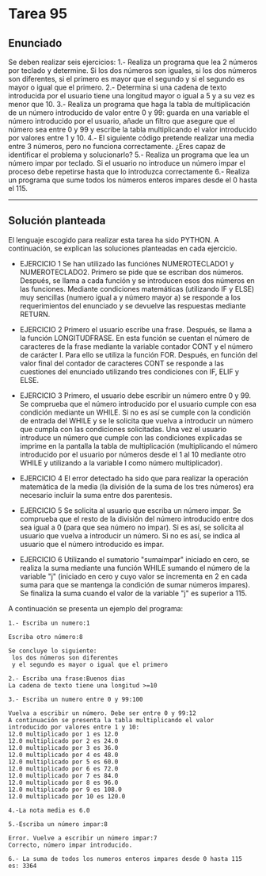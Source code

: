 ﻿# Tarea 95

## Enunciado
Se deben realizar seis ejercicios:
1.- Realiza un programa que lea 2 números por teclado y determine. Si los dos números son iguales, si los dos números son diferentes, si el primero es mayor que el segundo y si el segundo es mayor o igual que el primero.
2.- Determina si una cadena de texto introducida por el usuario tiene una longitud mayor o igual a 5 y a su vez es menor que 10.
3.- Realiza un programa que haga la tabla de multiplicación de un número introducido de valor entre 0 y 99: guarda en una variable el número introducido por el usuario, añade un filtro que asegure que el número sea entre 0 y 99 y escribe la tabla multiplicando el valor introducido por valores entre 1 y 10.
4.- El siguiente código pretende realizar una media entre 3 números, pero no funciona correctamente. ¿Eres capaz de identificar el problema y solucionarlo?
5.- Realiza un programa que lea un número impar por teclado. Si el usuario no introduce un número impar el proceso debe repetirse hasta que lo introduzca correctamente
6.- Realiza un programa que sume todos los números enteros impares desde el 0 hasta el 115.
___

## Solución planteada
El lenguaje escogido para realizar esta tarea ha sido PYTHON.
A continuación, se explican las soluciones planteadas en cada ejercicio.

- EJERCICIO 1
Se han utilizado las funciónes NUMEROTECLADO1 y NUMEROTECLADO2.
Primero se pide que se escriban dos números.
Después, se llama a cada función y se introducen esos dos números en las funciones.
Mediante condiciones matemáticas (utilizando IF y ELSE) muy sencillas (numero igual a y número mayor a) se responde a los requerimientos del enunciado y se devuelve las respuestas mediante RETURN.

- EJERCICIO 2
Primero el usuario escribe una frase.
Después, se llama a la función LONGITUDFRASE.
En esta función se cuentan el número de caracteres de la frase mediante la variable contador CONT y el número de carácter I. Para ello se utiliza la función FOR.
Después, en función del valor final del contador de caracteres CONT se responde a las cuestiones del enunciado utilizando tres condiciones con IF, ELIF y ELSE.

- EJERCICIO 3
Primero, el usuario debe escribir un número entre 0 y 99.
Se comprueba que el número introducido por el usuario cumple con esa condición mediante un WHILE.
Si no es así se cumple con la condición de entrada del WHILE y se le solicita que vuelva a introducir un número que cumpla con las condiciones solicitadas.
Una vez el usuario introduce un número que cumple con las condiciones explicadas se imprime en la pantalla la tabla de multiplicación (multiplicando el número introducido por el usuario por números desde el 1 al 10 mediante otro WHILE y utilizando a la variable I como número multiplicador).

- EJERCICIO 4
El error detectado ha sido que para realizar la operación matemática de la media (la división de la suma de los tres números) era necesario incluir la suma entre dos parentesis.

- EJERCICIO 5
Se solicita al usuario que escriba un número impar.
Se comprueba que el resto de la división del número introducido entre dos sea igual a 0 (para que sea número no impar).
Si es así, se solicita al usuario que vuelva a introducir un número.
Si no es así, se indica al usuario que el número introducido es impar.

- EJERCICIO 6
Utilizando el sumatorio "sumaimpar" iniciado en cero, se realiza la suma mediante una función WHILE sumando el número de la variable "j" (iniciado en cero y cuyo valor se incrementa en 2 en cada suma para que se mantenga la condición de sumar números impares).
Se finaliza la suma cuando el valor de la variable "j" es superior a 115. 


A continuación se presenta un ejemplo del programa:

```
1.- Escriba un numero:1

Escriba otro número:8

Se concluye lo siguiente: 
 los dos números son diferentes
 y el segundo es mayor o igual que el primero

2.- Escriba una frase:Buenos dias
La cadena de texto tiene una longitud >=10

3.- Escriba un numero entre 0 y 99:100

Vuelva a escribir un número. Debe ser entre 0 y 99:12
A continuación se presenta la tabla multiplicando el valor
introducido por valores entre 1 y 10:
12.0 multiplicado por 1 es 12.0
12.0 multiplicado por 2 es 24.0
12.0 multiplicado por 3 es 36.0
12.0 multiplicado por 4 es 48.0
12.0 multiplicado por 5 es 60.0
12.0 multiplicado por 6 es 72.0
12.0 multiplicado por 7 es 84.0
12.0 multiplicado por 8 es 96.0
12.0 multiplicado por 9 es 108.0
12.0 multiplicado por 10 es 120.0

4.-La nota media es 6.0

5.-Escriba un número impar:8

Error. Vuelve a escribir un número impar:7
Correcto, número impar introducido.

6.- La suma de todos los numeros enteros impares desde 0 hasta 115
es: 3364
```
